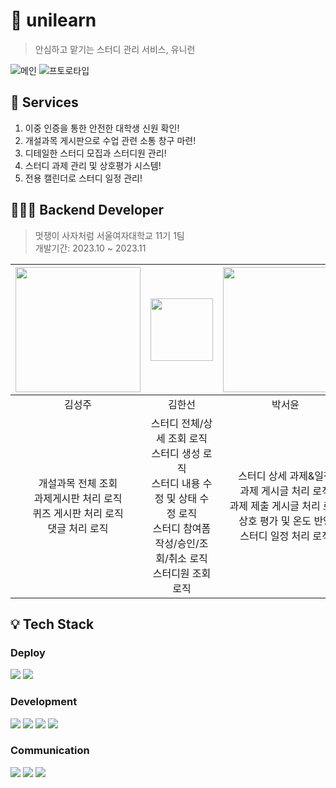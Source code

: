 # 📓 unilearn
> 안심하고 맡기는 스터디 관리 서비스, 유니런

![메인](https://github.com/likelion-unilearn/unilearn-backend/assets/86940801/16e5986b-d429-4995-bdf2-9b06c4205659)
![프토로타입](https://github.com/likelion-unilearn/unilearn-backend/assets/86940801/0e49550e-35a1-4beb-b4a7-ccba3fa6f613)


## 📔 Services
1. 이중 인증을 통한 안전한 대학생 신원 확인!
2. 개설과목 게시판으로 수업 관련 소통 창구 마련!
3. 디테일한 스터디 모집과 스터디원 관리!
4. 스터디 과제 관리 및 상호평가 시스템!
5. 전용 캘린더로 스터디 일정 관리!

## 👩🏻‍🎓 Backend Developer
> 멋쟁이 사자처럼 서울여자대학교 11기 1팀<br>개발기간: 2023.10 ~ 2023.11

|<img src="https://github.com/ppparkta/42seoul/assets/86940801/1b12cc6e-1bc1-4bf0-a24c-00e25e137cc6" width="200px">|<img src="https://github.com/ppparkta/42seoul/assets/86940801/21371a5a-525d-4515-8ad0-0e4fd8cfd5db" width="100px">|<img src="https://github.com/ppparkta/42seoul/assets/86940801/f6f96be6-9a7f-40bb-9a13-051fb1b4aecd" width="200px">|<img src="https://github.com/ppparkta/42seoul/assets/86940801/2cd359c3-d90e-41bc-aadf-a22ebfa4e9bd" width="200px">|
|:-:|:-:|:-:|:-:|
|김성주|김한선|박서윤|양수빈|
|개설과목 전체 조회<br>과제게시판 처리 로직<br>퀴즈 게시판 처리 로직<br>댓글 처리 로직|스터디 전체/상세 조회 로직<br>스터디 생성 로직<br>스터디 내용 수정 및 상태 수정 로직<br>스터디 참여폼 작성/승인/조회/취소 로직<br>스터디원 조회 로직|스터디 상세 과제&일정 <br>과제 게시글 처리 로직<br>과제 제출 게시글 처리 로직<br>상호 평가 및 온도 반영 <br>스터디 일정 처리 로직|팀 회의 일정 및 회의록 관리<br>깃이슈 교육을 통한 개발 진행도 관리<br>데이터베이스 설계 및 ORM<br>JWT 인증/인가 구현<br>지메일 SMTP 이메일 인증 절차 구현<br>사용자 수강과목CRUD API 구현<br>AWS S3 이미지 저장<br>AWS EC2 서버 배포|


## 💡 Tech Stack
### Deploy
<img src="https://img.shields.io/badge/Amazone EC2-FF9900?style=for-the-badge&logo=amazonec2&logoColor=white"> <img src="https://img.shields.io/badge/Amazone S3-569A31?style=for-the-badge&logo=amazons3&logoColor=white"> 

### Development
<img src="https://img.shields.io/badge/Spring Boot-6DB33F?style=for-the-badge&logo=springBoot&logoColor=white"> <img src="https://img.shields.io/badge/Spring Data JPA-6DB33F?style=for-the-badge&logo=SpringBoot&logoColor=white"> <img src="![미모티콘](https://github.com/fjqmqjrm/unilearn-backend/assets/126189239/625337c3-851c-41a9-8210-5f9b4e4f4f15)
"> <img src="https://img.shields.io/badge/Gmail SMTP-EA4335?style=for-the-badge&logo=gmail&logoColor=white"> 

### Communication
<img src="https://img.shields.io/badge/Slack-4A154B?style=for-the-badge&logo=slack&logoColor=white"> <img src="https://img.shields.io/badge/Notion-000000?style=for-the-badge&logo=notion&logoColor=white"> <img src="https://img.shields.io/badge/Discord-5865F2?style=for-the-badge&logo=discord&logoColor=white"> 

